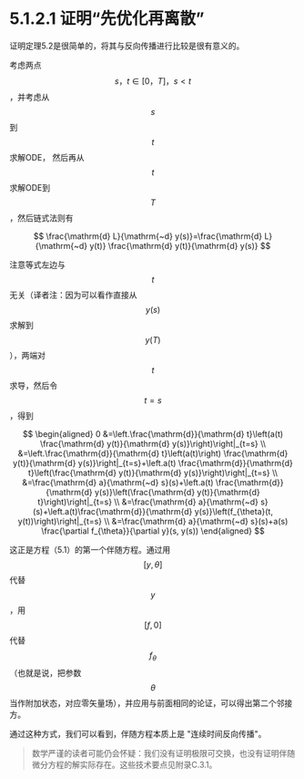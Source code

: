 # 5.1.2.1 证明“先优化再离散”

证明定理5.2是很简单的，将其与反向传播进行比较是很有意义的。

考虑两点$$s，t∈[0，T]，s<t$$，并考虑从$$s$$到$$t$$求解ODE， 然后再从$$t$$求解ODE到$$T$$，然后链式法则有

$$
\frac{\mathrm{d} L}{\mathrm{~d} y(s)}=\frac{\mathrm{d} L}{\mathrm{~d} y(t)} \frac{\mathrm{d} y(t)}{\mathrm{d} y(s)}
$$

注意等式左边与$$t$$无关（译者注：因为可以看作直接从$$y(s)$$求解到$$y(T)$$），两端对$$t$$求导，然后令$$t=s$$，得到

$$
\begin{aligned}
0 &=\left.\frac{\mathrm{d}}{\mathrm{d} t}\left(a(t) \frac{\mathrm{d} y(t)}{\mathrm{d} y(s)}\right)\right|_{t=s} \\
&=\left.\frac{\mathrm{d}}{\mathrm{d} t}\left(a(t)\right) \frac{\mathrm{d} y(t)}{\mathrm{d} y(s)}\right|_{t=s}+\left.a(t) \frac{\mathrm{d}}{\mathrm{d} t}\left(\frac{\mathrm{d} y(t)}{\mathrm{d} y(s)}\right)\right|_{t=s} \\
&=\frac{\mathrm{d} a}{\mathrm{~d} s}(s)+\left.a(t) \frac{\mathrm{d}}{\mathrm{d} y(s)}\left(\frac{\mathrm{d} y(t)}{\mathrm{d} t}\right)\right|_{t=s} \\
&=\frac{\mathrm{d} a}{\mathrm{~d} s}(s)+\left.a(t)\frac{\mathrm{d}}{\mathrm{d} y(s)}\left(f_{\theta}(t, y(t))\right)\right|_{t=s} \\
&=\frac{\mathrm{d} a}{\mathrm{~d} s}(s)+a(s) \frac{\partial f_{\theta}}{\partial y}(s, y(s))
\end{aligned}
$$

这正是方程（5.1）的第一个伴随方程。通过用$$[y, θ]$$代替$$y$$，用$$[f, 0]$$代替$$f_θ$$（也就是说，把参数$$θ$$当作附加状态，对应零矢量场），并应用与前面相同的论证，可以得出第二个邻接方。

通过这种方式，我们可以看到，伴随方程本质上是 "连续时间反向传播"。

> 数学严谨的读者可能仍会怀疑：我们没有证明极限可交换，也没有证明伴随微分方程的解实际存在。这些技术要点见附录C.3.1。

